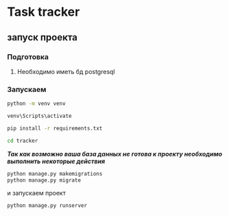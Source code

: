 # Task tracker

## запуск проекта

### Подготовка

1. Необходимо иметь бд postgresql

### Запускаем

```bash
python -m venv venv
```

```bash
venv\Scripts\activate
```

```bash
pip install -r requirements.txt
```

```bash
cd tracker
```

**_Так как возможно ваша база данных не готова к проекту необходимо выполнить некоторые действия_**

```bash
python manage.py makemigrations
python manage.py migrate
```

и запускаем проект

```bash
python manage.py runserver
```


